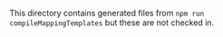 This directory contains generated files from 
`npm run compileMappingTemplates` but these are not checked in.